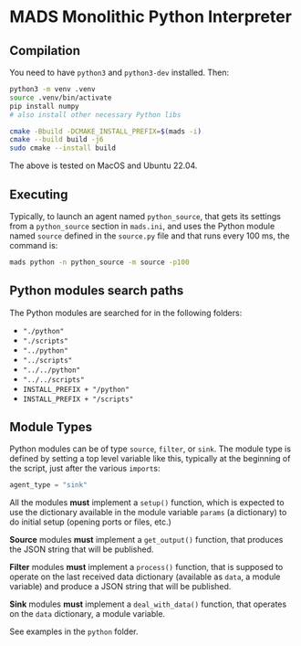 # MADS Monolithic Python Interpreter

## Compilation

You need to have `python3` and `python3-dev` installed. Then:

```sh
python3 -m venv .venv
source .venv/bin/activate
pip install numpy
# also install other necessary Python libs

cmake -Bbuild -DCMAKE_INSTALL_PREFIX=$(mads -i)
cmake --build build -j6
sudo cmake --install build
```

The above is tested on MacOS and Ubuntu 22.04.

## Executing

Typically, to launch an agent named `python_source`, that gets its settings from a `python_source` section in `mads.ini`, and uses the Python module named `source` defined in the `source.py` file and that runs every 100 ms, the command is:

```sh
mads python -n python_source -m source -p100
```

## Python modules search paths

The Python modules are searched for in the following folders:

* `"./python"`
* `"./scripts"`
* `"../python"`
* `"../scripts"`
* `"../../python"`
* `"../../scripts"`
* `INSTALL_PREFIX + "/python"` 
* `INSTALL_PREFIX + "/scripts"`

## Module Types

Python modules can be of type `source`, `filter`, or `sink`. The module type is defined by setting a top level variable like this, typically at the beginning of the script, just after the various `import`s:

```python
agent_type = "sink"
```

All the modules **must** implement a `setup()` function, which is expected to use the dictionary available in the module variable `params` (a dictionary) to do initial setup (opening ports or files, etc.)

**Source** modules **must** implement a `get_output()` function, that produces the JSON string that will be published.

**Filter** modules **must** implement a `process()` function, that is supposed to operate on the last received data dictionary (available as `data`, a module variable) and produce a JSON string that will be published.

**Sink** modules **must** implement a `deal_with_data()` function, that operates on the `data` dictionary, a module variable.

See examples in the `python` folder.
